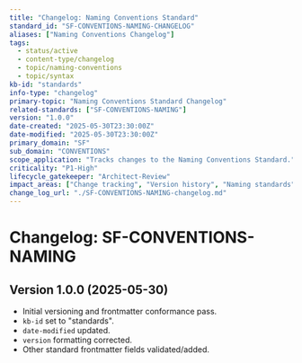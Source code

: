 ```yaml
---
title: "Changelog: Naming Conventions Standard"
standard_id: "SF-CONVENTIONS-NAMING-CHANGELOG"
aliases: ["Naming Conventions Changelog"]
tags:
  - status/active
  - content-type/changelog
  - topic/naming-conventions
  - topic/syntax
kb-id: "standards"
info-type: "changelog"
primary-topic: "Naming Conventions Standard Changelog"
related-standards: ["SF-CONVENTIONS-NAMING"]
version: "1.0.0"
date-created: "2025-05-30T23:30:00Z"
date-modified: "2025-05-30T23:30:00Z"
primary_domain: "SF"
sub_domain: "CONVENTIONS"
scope_application: "Tracks changes to the Naming Conventions Standard."
criticality: "P1-High"
lifecycle_gatekeeper: "Architect-Review"
impact_areas: ["Change tracking", "Version history", "Naming standards"]
change_log_url: "./SF-CONVENTIONS-NAMING-changelog.md"
---
```


# Changelog: SF-CONVENTIONS-NAMING

## Version 1.0.0 (2025-05-30)
- Initial versioning and frontmatter conformance pass.
- `kb-id` set to "standards".
- `date-modified` updated.
- `version` formatting corrected.
- Other standard frontmatter fields validated/added.
